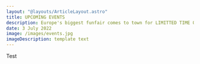```yaml
---
layout: "@layouts/ArticleLayout.astro"
title: UPCOMING EVENTS
description: Europe's biggest funfair comes to town for LIMITTED TIME ONLY!
date: 3 July 2022
image: /images/events.jpg
imageDescription: template text
---
```


Test